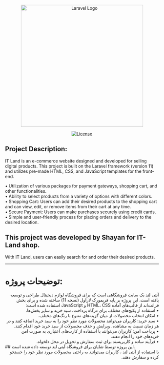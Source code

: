<p align="center"><a href="https://laravel.com" target="_blank"><img src="https://github.com/ShayanNikravesh/IT-Land/public/admin-assets/media/logos" width="400" alt="Laravel Logo"></a></p>

<p align="center">
<a href="https://packagist.org/packages/laravel/framework"><img src="https://img.shields.io/packagist/l/laravel/framework" alt="License"></a>
</p>

## Project Description:

IT Land is an e-commerce website designed and developed for selling digital products. This project is built on the Laravel framework (version 11) and utilizes pre-made HTML, CSS, and JavaScript templates for the front-end.

• Utilization of various packages for payment gateways, shopping cart, and other functionalities.
<br>
• Ability to select products from a variety of options with different colors.
<br>
• Shopping Cart: Users can add their desired products to the shopping cart and can view, edit, or remove items from their cart at any time.
<br>
• Secure Payment: Users can make purchases securely using credit cards.
<br>
• Simple and user-friendly process for placing orders and delivery to the desired location.
<br>
## This project was developed by Shayan for IT-Land shop.
With IT Land, users can easily search for and order their desired products.
<hr>

# توضیحات پروژه:

<div dir="rtl">
آیتی لند یک سایت فروشگاهی است که برای فروشگاه لوازم دیجیتال طراحی و توسعه یافته است. این پروژه بر پایه فریمورک لاراول (نسخه 11) ساخته شده و برای بخش فرانت‌اند از قالب‌های آماده HTML، CSS و JavaScript استفاده شده است:
    <br>
• استفاده از پکیج‌های مختلف برای درگاه پرداخت، سبد خرید و سایر بخش‌ها.
    <br>
• امکان انتخاب محصولات از میان گزینه‌های متنوع با رنگ‌های مختلف.
    <br>
• سبد خرید: کاربران می‌توانند محصولات مورد نظر خود را به سبد خرید اضافه کنند و در هر زمان نسبت به مشاهده، ویرایش و حذف محصولات از سبد خرید خود اقدام کنند.
    <br>
• پرداخت امن: کاربران می‌توانند با استفاده از کارت‌های اعتباری به صورت امن خریدهای خود را انجام دهند.
    <br>
• فرآیند ساده و کاربرپسند برای ثبت سفارش و تحویل در محل دلخواه.
    <br>
</div>
## این پروژه توسط شایان برای فروشگاه آیتی لند توسعه داده شده است.
<div dir="rtl">
با استفاده از آیتی لند ، کاربران می‌توانند به راحتی محصولات مورد نظر خود را جستجو کرده و سفارش دهند.
</div>
